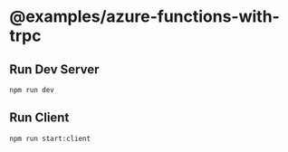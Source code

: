 # @examples/azure-functions-with-trpc

## Run Dev Server 

```
npm run dev
```

## Run Client

```
npm run start:client
```